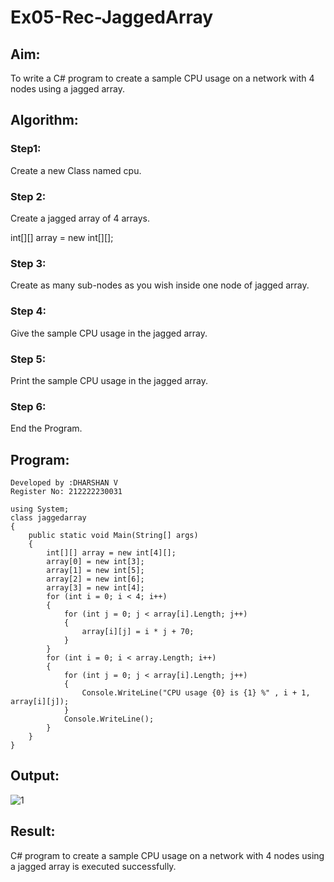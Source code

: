 # Ex05-Rec-JaggedArray

## Aim:
To write a C# program to create a sample CPU usage on a network with 4 nodes using a jagged array.

## Algorithm:
### Step1:
Create a new Class named cpu.

### Step 2:
Create a jagged array of 4 arrays.

int[][] array = new int[][];

### Step 3:
Create as many sub-nodes as you wish inside one node of jagged array.

### Step 4:
Give the sample CPU usage in the jagged array.

### Step 5:
Print the sample CPU usage in the jagged array.

### Step 6:
End the Program.


## Program:
```
Developed by :DHARSHAN V
Register No: 212222230031
```
```
using System;
class jaggedarray
{
    public static void Main(String[] args)
    {
        int[][] array = new int[4][];
        array[0] = new int[3];
        array[1] = new int[5];
        array[2] = new int[6];
        array[3] = new int[4];
        for (int i = 0; i < 4; i++)
        {
            for (int j = 0; j < array[i].Length; j++)
            {
                array[i][j] = i * j + 70;
            }
        }
        for (int i = 0; i < array.Length; i++)
        {
            for (int j = 0; j < array[i].Length; j++)
            {
                Console.WriteLine("CPU usage {0} is {1} %" , i + 1, array[i][j]);
            }
            Console.WriteLine();
        }
    }
}
```


## Output:
![1](https://github.com/Leann4468/Ex05-Rec-JaggedArray/assets/121165979/7e9b19f1-18ff-4a99-b9f0-9edd016627ad)

## Result:
C# program to create a sample CPU usage on a network with 4 nodes using a jagged array is executed successfully.
